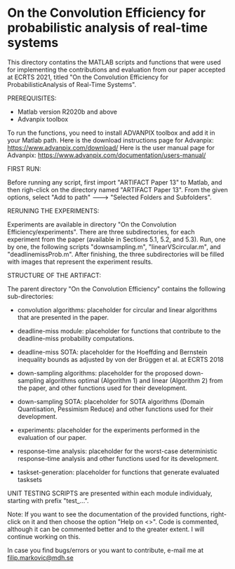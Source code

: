 # On the Convolution Efficiency for probabilistic analysis of real-time systems

This directory contatins the MATLAB scripts and functions that were used for implementing
the contributions and evaluation from our paper accepted at ECRTS 2021, titled
"On the Convolution Efficiency for ProbabilisticAnalysis of Real-Time Systems".

PREREQUISITES: 

- Matlab version R2020b and above
- Advanpix toolbox

To run the functions, you need to install ADVANPIX toolbox and add it in your Matlab path.
Here is the download instructions page for Advanpix:
https://www.advanpix.com/download/
Here is the user manual page for Advanpix:
https://www.advanpix.com/documentation/users-manual/

FIRST RUN:

Before running any script, first import "ARTIFACT Paper 13" to Matlab, and
then righ-click on the directory named "ARTIFACT Paper 13". From the given
options, select "Add to path" ---> "Selected Folders and Subfolders".

RERUNING THE EXPERIMENTS:

Experiments are available in directory "On the Convolution Efficiency/experiments".
There are three subdirectories, for each experiment from the paper 
(available in Sections 5.1, 5.2, and 5.3).
Run, one by one, the following scripts
"downsampling.m", "linearVScircular.m", and "deadlinemissProb.m".
After finishing, the three subdirectories will be filled with images that represent
the experiment results.

STRUCTURE OF THE ARTIFACT:

The parent directory "On the Convolution Efficiency" contains the following sub-directories:

- convolution algorithms: placeholder for circular and linear algorithms that are presented
                          in the paper.

- deadline-miss module: placeholder for functions that contribute to the deadline-miss
                        probability computations.

- deadline-miss SOTA: placeholder for the Hoeffding and Bernstein inequality bounds
                      as adjusted by von der Brüggen et al. at ECRTS 2018

- down-sampling algorithms: placeholder for the proposed down-sampling algorithms
                            optimal (Algorithm 1) and linear (Algorithm 2) from the paper,
                            and other functions used for their development.

- down-sampling SOTA: placeholder for SOTA algorithms (Domain Quantisation, Pessimism Reduce)
                      and other functions used for their development.

- experiments: placeholder for the experiments performed in the evaluation
               of our paper.

- response-time analysis: placeholder for the worst-case deterministic response-time analysis
                          and other functions used for its development.

- taskset-generation: placeholder for functions that generate evaluated tasksets

UNIT TESTING SCRIPTS are presented within each module individualy, starting with prefix "test_...".

Note: If you want to see the documentation of the provided functions, right-click on it
      and then choose the option "Help on <<function name>>".
Code is commented, although it can be commented better and to the greater extent.
I will continue working on this.

In case you find bugs/errors or you want to contribute, e-mail me at filip.markovic@mdh.se






